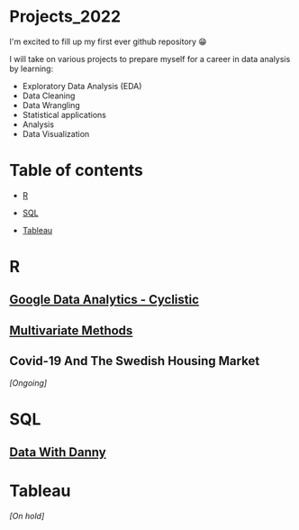 # Projects_2022

I'm excited to fill up my first ever github repository 😁

I will take on various projects to prepare myself for a career in data analysis by learning:

* Exploratory Data Analysis (EDA)
* Data Cleaning
* Data Wrangling
* Statistical applications
* Analysis 
* Data Visualization

# Table of contents 
* <a href="https://github.com/BenjaminSivac/Projects_2022#r">R</a>

* <a href="https://github.com/BenjaminSivac/Projects_2022#sql">SQL</a>

* <a href="https://github.com/BenjaminSivac/Projects_2022#tableau">Tableau</a>

# R
## <a href="https://github.com/BenjaminSivac/Projects_2022/blob/main/GoogleDataAnalytics/Cyclistic.md">Google Data Analytics - Cyclistic</a>
## <a href="https://github.com/BenjaminSivac/Projects_2022/blob/main/Multivariate_Methods/Multivariate_methods.md">Multivariate Methods</a>
## Covid-19 And The Swedish Housing Market
*[Ongoing]*

# SQL
## <a href="https://github.com/BenjaminSivac/Projects_2022/tree/main/DataWithDanny">Data With Danny</a>

# Tableau
*[On hold]*
